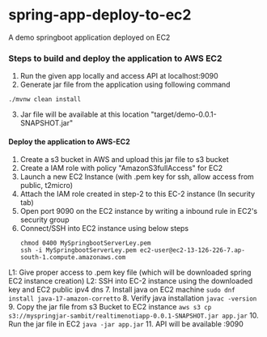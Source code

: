 # spring-app-deploy-to-ec2
A demo springboot application deployed on EC2

### Steps to build and deploy the application to AWS EC2
1. Run the given app locally and access API at localhost:9090
2. Generate jar file from the application using following command
```
./mvnw clean install   
```
3. Jar file will be available at this location "target/demo-0.0.1-SNAPSHOT.jar"

#### Deploy the application to AWS-EC2

1. Create a s3 bucket in AWS and upload this jar file to s3 bucket
2. Create a IAM role with policy "AmazonS3fullAccess" for EC2
3. Launch a new EC2 Instance (with .pem key for ssh, allow access from public, t2micro)
4. Attach the IAM role created in step-2 to this EC-2 instance (In security tab)
5. Open port 9090 on the EC2 instance by writing a inbound rule in EC2's security group
6. Connect/SSH into EC2 instance using below steps 
    ```
   chmod 0400 MySpringbootServerLey.pem 
   ssh -i MySpringbootServerLey.pem ec2-user@ec2-13-126-226-7.ap-south-1.compute.amazonaws.com
   ```
L1: Give proper access to .pem key file (which will be downloaded spring EC2 instance creation)
L2: SSH into EC-2 instance using the downloaded key and EC2 public ipv4 dns
7. Install java on EC2 machine `sudo dnf install java-17-amazon-corretto`
8. Verify java installation `javac -version`
9. Copy the jar file from s3 Bucket to EC2 instance
    `aws s3 cp s3://myspringjar-sambit/realtimenotiapp-0.0.1-SNAPSHOT.jar app.jar`
10. Run the jar file in EC2 `java -jar app.jar`
11. API will be available <ec2-ip>:9090